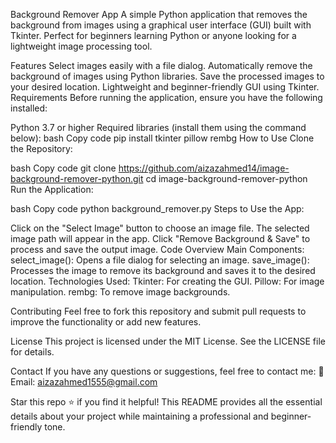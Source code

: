 Background Remover App
A simple Python application that removes the background from images using a graphical user interface (GUI) built with Tkinter.
Perfect for beginners learning Python or anyone looking for a lightweight image processing tool.



Features
Select images easily with a file dialog.
Automatically remove the background of images using Python libraries.
Save the processed images to your desired location.
Lightweight and beginner-friendly GUI using Tkinter.
Requirements
Before running the application, ensure you have the following installed:

Python 3.7 or higher
Required libraries (install them using the command below):
bash
Copy code
pip install tkinter pillow rembg
How to Use
Clone the Repository:

bash
Copy code
git clone https://github.com/aizazahmed14/image-background-remover-python.git
cd image-background-remover-python
Run the Application:

bash
Copy code
python background_remover.py
Steps to Use the App:

Click on the "Select Image" button to choose an image file.
The selected image path will appear in the app.
Click "Remove Background & Save" to process and save the output image.
Code Overview
Main Components:
select_image(): Opens a file dialog for selecting an image.
save_image(): Processes the image to remove its background and saves it to the desired location.
Technologies Used:
Tkinter: For creating the GUI.
Pillow: For image manipulation.
rembg: To remove image backgrounds.


Contributing
Feel free to fork this repository and submit pull requests to improve the functionality or add new features.

License
This project is licensed under the MIT License. See the LICENSE file for details.

Contact
If you have any questions or suggestions, feel free to contact me:
📧 Email: aizazahmed1555@gmail.com

Star this repo ⭐ if you find it helpful!
This README provides all the essential details about your project while maintaining a professional and beginner-friendly tone.
